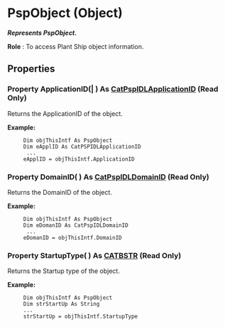 # PspObject (Object)

**_Represents PspObject._**

**Role** : To access Plant Ship object information.

## Properties

### Property **ApplicationID**(| ) As [CatPspIDLApplicationID](../CATPlantShipInterfaces/enum_CatPspIDLApplicationID_94374.md) (Read Only)

   Returns the ApplicationID of the object.

**Example:**

```VBScript
     Dim objThisIntf As PspObject
     Dim eApplID As CatPSPIDLApplicationID
      ...
     eApplID = objThisIntf.ApplicationID

```

### Property **DomainID**( ) As [CatPspIDLDomainID](../CATPlantShipInterfaces/enum_CatPspIDLDomainID_53923.md) (Read Only)

   Returns the DomainID of the object.

**Example:**

```VBScript
     Dim objThisIntf As PspObject
     Dim eDomanID As CatPspIDLDomainID
      ...
     eDomanID = objThisIntf.DomainID

```

### Property **StartupType**( ) As [CATBSTR](../System/typedef_CATBSTR_8129.md) (Read Only)

   Returns the Startup type of the object.

**Example:**

```VBScript
     Dim objThisIntf As PspObject
     Dim strStartUp As String
     ...
     strStartUp = objThisIntf.StartupType

```